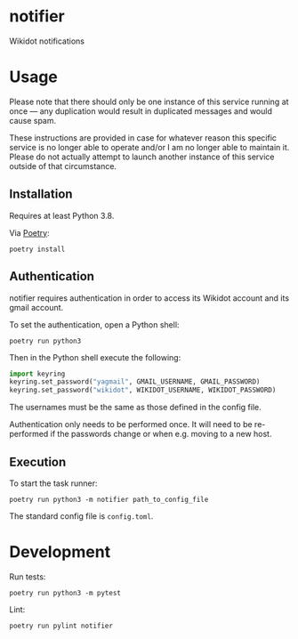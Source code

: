 # notifier
Wikidot notifications

# Usage

Please note that there should only be one instance of this service running
at once &mdash; any duplication would result in duplicated messages and
would cause spam.

These instructions are provided in case for whatever reason this specific
service is no longer able to operate and/or I am no longer able to maintain
it. Please do not actually attempt to launch another instance of this
service outside of that circumstance.

## Installation

Requires at least Python 3.8.

Via [Poetry](https://python-poetry.org/):

```shell
poetry install
```

## Authentication

notifier requires authentication in order to access its Wikidot account and
its gmail account.

To set the authentication, open a Python shell:

```shell
poetry run python3
```

Then in the Python shell execute the following:

```python
import keyring
keyring.set_password("yagmail", GMAIL_USERNAME, GMAIL_PASSWORD)
keyring.set_password("wikidot", WIKIDOT_USERNAME, WIKIDOT_PASSWORD)
```

The usernames must be the same as those defined in the config file.

Authentication only needs to be performed once. It will need to be
re-performed if the passwords change or when e.g. moving to a new host.

## Execution

To start the task runner:

```shell
poetry run python3 -m notifier path_to_config_file
```

The standard config file is `config.toml`.

# Development

Run tests:

```shell
poetry run python3 -m pytest
```

Lint:

```shell
poetry run pylint notifier
```

